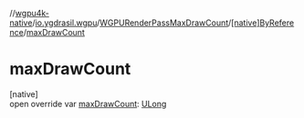 //[wgpu4k-native](../../../../index.md)/[io.ygdrasil.wgpu](../../index.md)/[WGPURenderPassMaxDrawCount](../index.md)/[[native]ByReference](index.md)/[maxDrawCount](max-draw-count.md)

# maxDrawCount

[native]\
open override var [maxDrawCount](max-draw-count.md): [ULong](https://kotlinlang.org/api/core/kotlin-stdlib/kotlin/-u-long/index.html)